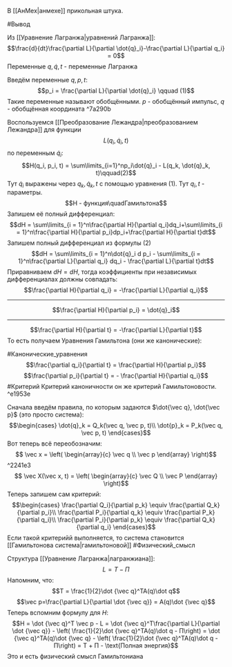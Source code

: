 В [[АнМех|анмехе]] прикольная штука.

#Вывод

Из [[Уравнение Лагранжа|уравнений Лагранжа]]:$$\frac{d}{dt}\frac{\partial L}{\partial \dot{q}_i}-\frac{\partial L}{\partial q_i} = 0$$
Переменные $q, \dot{q}, t$ - переменные Лагранжа

Введём переменные $q, p, t$:
$$p_i = \frac{\partial L}{\partial \dot{q}_i} \qquad (1)$$
Такие переменные называют обобщёнными. $p$ - обобщённый импульс, $q$ - обобщённая координата ^7a290b

Воспользуемся [[Преобразование Лежандра|преобразованием Лежандра]] для функции $$L(q_i, \dot{q}_i, t)$$ по переменным $\dot{q}_i$:$$H(q_i, p_i, t) = \sum\limits_{i=1}^np_i\dot{q}_i - L(q_k, \dot{q}_k, t)\qquad(2)$$
Тут $\dot{q}_i$ выражены через $q_k, \dot{q}_k, t$ с помощью уравнения $(1)$. Тут $q_i, t$ - параметры.
$$H - функция\quadГамильтона$$
Запишем её полный дифференциал:$$dH = \sum\limits_{i = 1}^n\frac{\partial H}{\partial q_i}dq_i+\sum\limits_{i = 1}^n\frac{\partial H}{\partial p_i}dp_i+\frac{\partial H}{\partial t}dt$$
Запишем полный дифференциал из формулы (2)$$dH = \sum\limits_{i = 1}^n\dot{q}_i d p_i - \sum\limits_{i = 1}^n\frac{\partial L}{\partial q_i} dq_i - \frac{\partial L}{\partial t}dt$$
Приравниваем $dH = dH$, тогда коэффициенты при независимых дифференциалах  должны совпадать:$$\frac{\partial H}{\partial q_i} = -\frac{\partial L}{\partial q_i}$$
________
$$\frac{\partial H}{\partial p_i} = \dot{q}_i$$
_______
$$\frac{\partial H}{\partial t} = -\frac{\partial L}{\partial t}$$
То есть получаем Уравнения Гамильтона (они же канонические):

#Канонические_уравнения
$$\frac{\partial q_i}{\partial t} = \frac{\partial H}{\partial p_i}$$$$\frac{\partial p_i}{\partial t} = - \frac{\partial H}{\partial q_i}$$
#Критерий
Критерий каноничности он же критерий Гамильтоновости. ^e1953e

Сначала введём правила, по которым задаются $\dot{\vec q}, \dot{\vec p}$  (это просто система): $$\begin{cases}
\dot{q}_k = Q_k(\vec q, \vec p, t)\\
\dot{p}_k = P_k(\vec q, \vec p, t)
\end{cases}$$
Вот теперь всё переобозначим:$$ \vec x = \left( \begin{array}{c}
\vec q \\
\vec p 
\end{array} \right)$$ ^2241e3
$$ \vec X(\vec x, t) = \left( \begin{array}{c}
\vec Q \\
\vec P 
\end{array} \right)$$
Теперь запишем сам критерий:$$\begin{cases}
\frac{\partial Q_i}{\partial p_k} \equiv \frac{\partial Q_k}{\partial p_i}\\
\frac{\partial P_i}{\partial q_k} \equiv \frac{\partial P_k}{\partial q_i}\\
\frac{\partial P_i}{\partial p_k} \equiv \frac{\partial Q_k}{\partial q_i}
\end{cases}$$Если такой критерийй выполняется, то система становится [[Гамильтонова система|гамильтоновой]]
#Физический_смысл

Структура [[Уравнение Лагранжа|лагранжиана]]:$$L = T-П$$
Напомним, что:$$T = \frac{1}{2}\dot {\vec q}^TA(q)\dot q$$
$$\vec p=\frac{\partial L}{\partial \dot {\vec q}} = A(q)\dot {\vec q}$$
Теперь вспомним формулу для $H$:$$H = \dot {\vec q}^T \vec p - L = \dot {\vec q}^T\frac{\partial L}{\partial \dot {\vec q}} - \left( \frac{1}{2}\dot {\vec q}^TA(q)\dot q - П\right) = \dot {\vec q}^TA(q)\dot {\vec q} - \left( \frac{1}{2}\dot {\vec q}^TA(q)\dot q - П\right) = T + П - \text{Полная энергия}$$
Это и есть физический смысл Гамильтониана